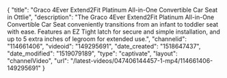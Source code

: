 {
    "title": "Graco 4Ever Extend2Fit Platinum All-in-One Convertible Car Seat in Ottlie",
    "description": "The Graco 4Ever Extend2Fit Platinum All-in-One Convertible Car Seat conveniently transitions from an infant to toddler seat with ease. Features an EZ Tight latch for secure and simple installation, and up to 5 extra inches of legroom for extended use.",
    "channelid": "114661406",
    "videoid": "149295691",
    "date_created": "1518647437",
    "date_modified": "1519079189",
    "type": "captivate",
    "layout": "channelVideo",
    "url": "\/latest-videos\/047406144457-1-mp4\/114661406-149295691"
}